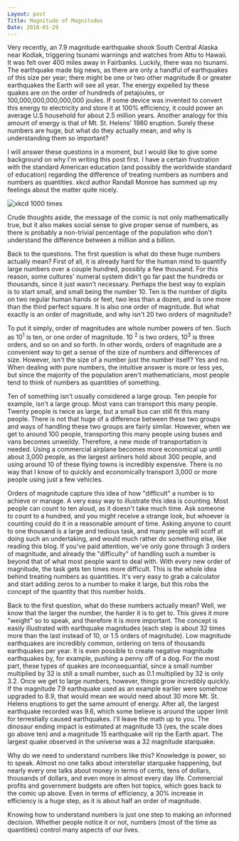 ```yaml
---
Layout: post
Title: Magnitude of Magnitudes
Date: 2018-01-29
---
```


Very recently, an 7.9 magnitude earthquake shook South Central Alaska near Kodiak, triggering tsunami warnings and watches from Attu to Hawaii. It was felt over 400 miles away in Fairbanks. Luckily, there was no tsunami. The earthquake made big news, as there are only a handful of earthquakes of this size per year; there might be one or two other magnitude 8 or greater earthquakes the Earth will see all year. The energy expelled by these quakes are on the order of hundreds of petajoules, or 100,000,000,000,000,000 joules. If some device was invented to convert this energy to electricity and store it at 100% efficiency, it could power an average U.S household for about 2.5 million years. Another analogy for this amount of energy is that of Mt. St. Helens' 1980 eruption. Surely these numbers are huge, but what do they actually mean, and why is understanding them so important?

I will answer these questions in a moment, but I would like to give some background on why I'm writing this post first. I have a certain frustration with the standard American education (and possibly the worldwide standard of education) regarding the difference of treating numbers as numbers and numbers as quantities. xkcd author Randall Monroe has summed up my feelings about the matter quite nicely.

![xkcd 1000 times]("/images/1000_times.png")

Crude thoughts aside, the message of the comic is not only mathematically true, but it also makes social sense to give proper sense of numbers, as there is probably a non-trivial percentage of the population who don't understand the difference between a million and a billion.

Back to the questions. The first question is what do these huge numbers actually mean? First of all, it is already hard for the human mind to quantify large numbers over a couple hundred, possibly a few thousand. For this reason, some cultures' numeral system didn't go far past the hundreds or thousands, since it just wasn't necessary. Perhaps the best way to explain is to start small, and small being the number 10. Ten is the number of digits on two regular human hands or feet, two less than a dozen, and is one more than the third perfect square. It is also one order of magnitude. But what exactly is an order of magnitude, and why isn't 20 two orders of magnitude? 

To put it simply, order of magnitudes are whole number powers of ten. Such as 10<sup>1</sup> is ten, or one order of magnitude. 10 <sup>2</sup> is two orders, 10<sup>3</sup> is three orders, and so on and so forth. In other words, orders of magnitude are a convenient way to get a sense of the size of numbers and differences of size. However, isn't the size of a number just the number itself? Yes and no. When dealing with pure numbers, the intuitive answer is more or less yes, but since the majority of the population aren't mathematicians, most people tend to think of numbers as quantities of something. 

Ten of something isn't usually considered a large group. Ten people for example, isn't a large group. Most vans can transport this many people. Twenty people is twice as large, but a small bus can still fit this many people. There is not that huge of a difference between these two groups and ways of handling these two groups are fairly similar. However, when we get to around 100 people, transporting this many people using buses and vans becomes unweildy. Therefore, a new mode of transportation is needed. Using a commercial airplane becomes more economical up until about 3,000 people, as the largest airliners hold about 300 people, and using around 10 of these flying towns is incredibly expensive. There is no way that I know of to quickly and economically transport 3,000 or more people using just a few vehicles.

Orders of magnitude capture this idea of how "difficult" a number is to achieve or manage. A very easy way to illustrate this idea is counting. Most people can count to ten aloud, as it doesn't take much time. Ask someone to count to a hundred, and you might receive a strange look, but whoever is counting could do it in a reasonable amount of time. Asking anyone to count to one thousand is a large and tedious task, and many people will scoff at doing such an undertaking, and would much rather do something else, like reading this blog. If you've paid attention, we've only gone through 3 orders of magnitude, and already the "difficulty" of handling such a number is beyond that of what most people want to deal with. With every new order of magnitude, the task gets ten times more difficult. This is the whole idea behind treating numbers as quantities. It's very easy to grab a calculator and start adding zeros to a number to make it large, but this robs the concept of the quantity that this number holds.

Back to the first question, what do these numbers actually mean? Well, we know that the larger the number, the harder it is to get to. This gives it more "weight" so to speak, and therefore it is more important. The concept is easily illustrated with earthquake magnitudes (each step is about 32 times more than the last instead of 10, or 1.5 orders of magnitude). Low magnitude earthquakes are incredibly common, ordering on tens of thousands earthquakes per year. It is even possible to create negative magnitude earthquakes by, for example, pushing a penny off of a dog. For the most part, these types of quakes are inconsequantial, since a small number multiplied by 32 is still a small number, such as 0.1 multiplied by 32 is only 3.2. Once we get to large numbers, however, things grow incredibly quickly. If the magnitude 7.9 earthquake used as an example earlier were somehow upgraded to 8.9, that would mean we would need about 30 more Mt. St. Helens eruptions to get the same amount of energy. After all, the largest earthquake recorded was 9.6, which some believe is around the upper limit for terrestially caused earthquakes. I'll leave the math up to you. The dinosaur ending impact is estimated at magnitude 13 (yes, the scale does go above ten) and a magnitude 15 earthquake will rip the Earth apart. The largest quake observed in the universe was a 32 magnitude starquake.

Why do we need to understand numbers like this? Knowledge is power, so to speak. Almost no one talks about interstellar starquake happening, but nearly every one talks about money in terms of cents, tens of dollars, thousands of dollars, and even more in almost every day life. Commercial profits and government budgets are often hot topics, which goes back to the comic up above. Even in terms of efficiency, a 30% increase in efficiency is a huge step, as it is about half an order of magnitude. 

Knowing how to understand numbers is just one step to making an informed decision. Whether people notice it or not, numbers (most of the time as quantities) control many aspects of our lives.